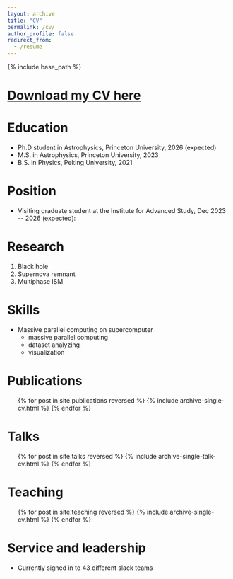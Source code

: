 ```yaml
---
layout: archive
title: "CV"
permalink: /cv/
author_profile: false
redirect_from:
  - /resume
---
```


{% include base_path %}

[Download my CV here](https://mh-guo.github.io/CV_Minghao_Guo.pdf)
=====

Education
======
* Ph.D student in Astrophysics, Princeton University, 2026 (expected)
* M.S. in Astrophysics, Princeton University, 2023
* B.S. in Physics, Peking University, 2021

Position
======
* Visiting graduate student at the Institute for Advanced Study, Dec 2023 -- 2026 (expected): 

Research
======
  1. Black hole
  1. Supernova remnant
  1. Multiphase ISM

Skills
======
* Massive parallel computing on supercomputer
  * massive parallel computing
  * dataset analyzing
  * visualization

Publications
======
  <ul>{% for post in site.publications reversed %}
    {% include archive-single-cv.html %}
  {% endfor %}</ul>
  
Talks
======
  <ul>{% for post in site.talks reversed %}
    {% include archive-single-talk-cv.html  %}
  {% endfor %}</ul>
  
Teaching
======
  <ul>{% for post in site.teaching reversed %}
    {% include archive-single-cv.html %}
  {% endfor %}</ul>
  
Service and leadership
======
* Currently signed in to 43 different slack teams
